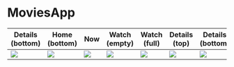 # MoviesApp


| Details (bottom) | Home (bottom) | Now    | Watch (empty) | Watch (full) | Details (top) | Details (bottom) |
|------------------|---------------|--------|---------------|--------------|---------------|------------------|
| ![][1]           | ![][2]        | ![][3] | ![][4]        | ![][5]       | ![][6]        | ![][7]           |


[1]: screenshots/android/light/android-light-01_home.png
[2]: screenshots/android/light/android-light-02_home.png
[3]: screenshots/android/light/android-light-03_now.png
[4]: screenshots/android/light/android-light-04_watch.png
[5]: screenshots/android/light/android-light-05_watch.png
[6]: screenshots/android/light/android-light-06_details.png
[7]: screenshots/android/light/android-light-07_details.png
